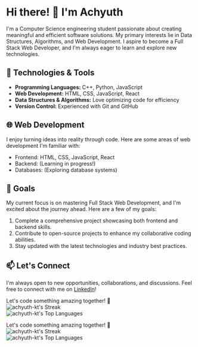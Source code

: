 # Hi there! 👋 I'm Achyuth

I'm a Computer Science engineering student passionate about creating meaningful and efficient software solutions. My primary interests lie in Data Structures, Algorithms, and Web Development. I aspire to become a Full Stack Web Developer, and I'm always eager to learn and explore new technologies.

## 🔧 Technologies & Tools

- **Programming Languages:** C++, Python, JavaScript
- **Web Development:** HTML, CSS, JavaScript, React
- **Data Structures & Algorithms:** Love optimizing code for efficiency
- **Version Control:** Experienced with Git and GitHub

## 🌐 Web Development

I enjoy turning ideas into reality through code. Here are some areas of web development I'm familiar with:

- Frontend: HTML, CSS, JavaScript, React
- Backend: (Learning in progress!)
- Databases: (Exploring database systems)

## 🚀 Goals

My current focus is on mastering Full Stack Web Development, and I'm excited about the journey ahead. Here are a few of my goals:

1. Complete a comprehensive project showcasing both frontend and backend skills.
2. Contribute to open-source projects to enhance my collaborative coding abilities.
3. Stay updated with the latest technologies and industry best practices.

## 📫 Let's Connect

I'm always open to new opportunities, collaborations, and discussions. Feel free to connect with me on [LinkedIn](www.linkedin.com/in/achyuth-kt-252497261)!

Let's code something amazing together! 🚀       
![achyuth-kt's Streak](https://github-readme-streak-stats.herokuapp.com/?user=achyuth-k-t&theme=vue-dark&hide_border=true)    
![achyuth-kt's Top Languages](https://github-readme-stats.vercel.app/api/top-langs/?username=achyuth-k-t&theme=merko&show_icons=true&hide_border=false&layout=compact)

Let's code something amazing together! 🚀       
![achyuth-kt's Streak](https://github-readme-streak-stats.herokuapp.com/?user=achyuth-kt&theme=vue-dark&hide_border=true)    
![achyuth-kt's Top Languages](https://github-readme-stats.vercel.app/api/top-langs/?username=achyuth-kt&theme=merko&show_icons=true&hide_border=false&layout=compact)
